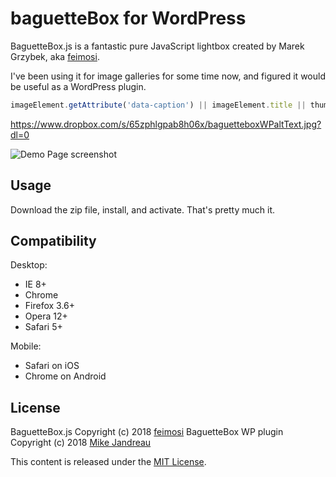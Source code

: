 # baguetteBox for WordPress

BaguetteBox.js is a fantastic pure JavaScript lightbox created by Marek Grzybek, aka [feimosi](https://github.com/feimosi/).

I've been using it for image galleries for some time now, and figured it would be useful as a WordPress plugin. 



```javascript
imageElement.getAttribute('data-caption') || imageElement.title || thumbnailElement.alt;
```


https://www.dropbox.com/s/65zphlgpab8h06x/baguetteboxWPaltText.jpg?dl=0

![Demo Page screenshot](https://www.dropbox.com/s/65zphlgpab8h06x/baguetteboxWPaltText.jpg?dl=0)

## Usage

Download the zip file, install, and activate. That's pretty much it.

## Compatibility

Desktop:
* IE 8+
* Chrome
* Firefox 3.6+
* Opera 12+
* Safari 5+

Mobile:
* Safari on iOS
* Chrome on Android

## License

BaguetteBox.js Copyright (c) 2018 [feimosi](https://github.com/feimosi/)
BaguetteBox WP plugin Copyright (c) 2018 [Mike Jandreau](https://github.com/mikejandreau/)

This content is released under the [MIT License](https://opensource.org/licenses/MIT).